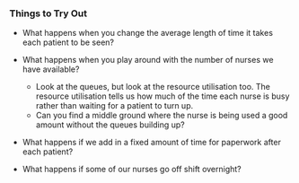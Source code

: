 ### Things to Try Out

- What happens when you change the average length of time it takes each patient to be seen?

- What happens when you play around with the number of nurses we have available? 
    - Look at the queues, but look at the resource utilisation too. The resource utilisation tells us how much of the time each nurse is busy rather than waiting for a patient to turn up. 
    - Can you find a middle ground where the nurse is being used a good amount without the queues building up?

- What happens if we add in a fixed amount of time for paperwork after each patient? 

- What happens if some of our nurses go off shift overnight? 